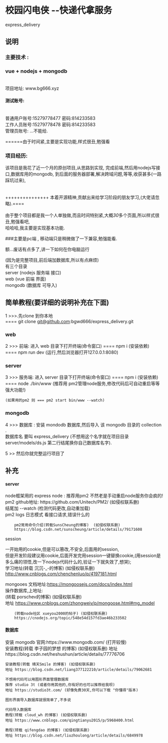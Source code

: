 <h1>校园闪电侠 --快递代拿服务</h1>
express_delivery

<h2>说明</h2>
<h3>主要技术 :</h3> 
<h3>vue + nodejs + mongodb</h3> <br/>
项目地址: www.bg666.xyz <br/>
<h4>测试账号:</h4> <br/>
普通用户账号:15279778477 密码:814233583 <br/>
工作人员账号:15279778478 密码:814233583 <br/>
管理员账号: ...不能给.<br/>

======由于时间紧,主要是实现功能,样式很丑,勉强看

<h3>项目经历:</h3>
该项目是我花了近一个月的原创项目,从思路到实现, 完成前端,然后用nodejs写接口,数据库用的mongodb,
到后面的服务器部署,解决跨域问题,等等,收获甚多(一路踩坑过来),<br/><br/>
<br/>+++++++++++++++
本着开源精神,贡献出来给学习阶段的朋友学习,(大佬请忽略).====<br/><br/>
由于整个项目都是我一个人单独做,而且时间特别紧,大概<em>30</em>多个页面,所以样式很丑,勉强看吧,<br/>
哈哈哈,我主要是实现基本功能.

###主要是pc端 , 移动端只是稍微做了一下兼容,勉强能看.

额...废话有点多了,讲一下如何在你电脑运行

(因为是完整项目,前后端加数据库,所以有点麻烦)<br/>
有三个目录<br/>
server       (nodejs 服务端 接口)<br/>
web          (vue 前端 界面)<br/>
mongodb      (数据库 可导入)<br/>

<h2>简单教程(要详细的说明补充在下面)</h2>

1 >>>.先clone 到你本地<br/>
==== git clone git@github.com:bgwd666/express_delivery.git

<h3>web</h3>
2 >>> 前端: 进入 web 目录下打开终端(命令窗口)
    ==== npm i  (安装依赖) <br/>
    ==== npm run dev (运行,然后浏览器打开127.0.0.1:8080) <br/>

<h3>server</h3>
3 >>> 服务端: 进入 server 目录下打开终端(命令窗口)
   ==== npm i  (安装依赖) <br/>
   ==== node ./bin/www (推荐用 pm2管理node服务,修改代码后可自动重启等等强大功能!)<br/>

    (如果用的pm2 则 === pm2 start bin/www --watch) 
<h3>mongodb</h3>
4 >>> 数据库 :
    安装 mondodb 数据库,然后导入 该 mongodb 目录的 collection .<br/>
    数据库名 要叫 express_delivery (不想用这个名字就在项目目录 server/models/ds.js 第二行结尾换你自己数据库名字).


5 >> 然后你就完整运行项目了



<h2>补充</h2>
<h4>server</h4>
node框架用的 express
node : 推荐用pm2 不然老是手动重启node服务你会疯的!<br/>
pm2     github地址: https://github.com/Unitech/PM2/  (如侵权联系删) <br/>
        结尾加 --watch (检测代码更改,自动重加载)<br/>
        pm2 logs 日志模式 看接口请求,错误什么的 <br/>

        pm2常用命令介绍(转载SunsCheung的博客)  (如侵权联系删)   
        https://blog.csdn.net/sunscheung/article/details/79171608

session
        <p>一开始用的cookie,但是可以篡改,不安全,后面用的session,<br/>但是开发阶段建议用cookie,后面开发完用session一键替换cookie,(用session是多么痛的领悟,改一下nodejs代码什么的,验证一下就失效了,想哭);<br/>
        学习地址(转载 沉沉-_-的博客) (如侵权联系删)   
        http://www.cnblogs.com/chenchenluo/p/4197181.html</p>

mongooes 
        文档地址:https://mongoosejs.com/docs/index.html <br/>
        操作数据库,上地址:<br/>
        (转载 porschev的博客) (如侵权联系删)  
        地址 https://www.cnblogs.com/zhongweiv/p/mongoose.html#mg_model

        (转载node社区 xueyou2000的帖子) (如侵权联系删)  
        https://cnodejs.org/topic/548e54d157fd3ae46b233502


<h4>数据库</h4>
安装 mongodb
    官网:https://www.mongodb.com/ (打开较慢)<br/>
    安装教程(转载 李子园的梦想 的博客) (如侵权联系删)  
    地址 https://blog.csdn.net/heshushun/article/details/77776706 <br/>

    安装教程(转载 晴天Smile 的博客) (如侵权联系删) 
    地址 https://blog.csdn.net/liang377122210/article/details/79062681 

    不想用代码可以用图形界面管理数据库
    推荐 studio 3t (或者你用其他的,你有好的也可以推荐给我呗)
    地址 https://studio3t.com/ (好像免费30天,你可以下载 "你懂得"版本) 

    图形界面导入数据库就很简单了,不多说

    代码导入数据库
    教程(转载 cloud_wh 的博客) (如侵权联系删) 
    地址 https://www.cnblogs.com/qingtianyu2015/p/5968400.html

    教程(转载 qifengdao 的博客) (如侵权联系删) 
    地址 https://blog.csdn.net/liuzhoulong/article/details/6849978